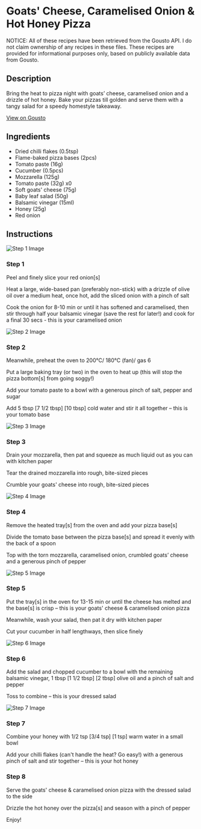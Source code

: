 # Goats' Cheese, Caramelised Onion & Hot Honey Pizza

NOTICE: All of these recipes have been retrieved from the Gousto API. I do not claim ownership of any recipes in these files. These recipes are provided for informational purposes only, based on publicly available data from Gousto.

## Description

Bring the heat to pizza night with goats’ cheese, caramelised onion and a drizzle of hot honey. Bake your pizzas till golden and serve them with a tangy salad for a speedy homestyle takeaway.

[View on Gousto](https://www.gousto.co.uk/recipes/cookbook/goats-cheese-caramelised-onion-hot-honey-pizza)

## Ingredients

- Dried chilli flakes (0.5tsp)
- Flame-baked pizza bases (2pcs)
- Tomato paste (16g)
- Cucumber (0.5pcs)
- Mozzarella (125g)
- Tomato paste (32g) x0
- Soft goats' cheese (75g)
- Baby leaf salad (50g)
- Balsamic vinegar (15ml)
- Honey (25g)
- Red onion

## Instructions

![Step 1 Image](https://production-media.gousto.co.uk/cms/recipe-step-image/step-1-1689687489053-x200.jpg)

### Step 1

Peel and finely slice your red onion[s]

Heat a large, wide-based pan (preferably non-stick) with a drizzle of olive oil over a medium heat, once hot, add the sliced onion with a pinch of salt

Cook the onion for 8-10 min or until it has softened and caramelised, then stir through half your balsamic vinegar (save the rest for later!) and cook for a final 30 secs - this is your caramelised onion

![Step 2 Image](https://production-media.gousto.co.uk/cms/recipe-step-image/step-2-1689687493501-x200.jpg)

### Step 2

Meanwhile, preheat the oven to 200°C/ 180°C (fan)/ gas 6

Put a large baking tray (or two) in the oven to heat up (this will stop the pizza bottom[s] from going soggy!)

Add your tomato paste to a bowl with a generous pinch of salt, pepper and sugar

Add 5 tbsp <span class="text-purple">[7 1/2 tbsp] </span><span class="text-danger">[10 tbsp] </span>cold water and stir it all together – this is your tomato base

![Step 3 Image](https://production-media.gousto.co.uk/cms/recipe-step-image/step-3-1689687497101-x200.jpg)

### Step 3

Drain your mozzarella, then pat and squeeze as much liquid out as you can with kitchen paper

Tear the drained mozzarella into rough, bite-sized pieces

Crumble your goats' cheese into rough, bite-sized pieces

![Step 4 Image](https://production-media.gousto.co.uk/cms/recipe-step-image/step-4-1689687502112-x200.jpg)

### Step 4

Remove the heated tray[s] from the oven and add your pizza base[s]

Divide the tomato base between the pizza base[s] and spread it evenly with the back of a spoon

Top with the torn mozzarella, caramelised onion, crumbled goats’ cheese and a generous pinch of pepper

![Step 5 Image](https://production-media.gousto.co.uk/cms/recipe-step-image/step-5-1689687507513-x200.jpg)

### Step 5

Put the tray[s] in the oven for 13-15 min or until the cheese has melted and the base[s] is crisp – this is your goats' cheese & caramelised onion pizza

Meanwhile, wash your salad, then pat it dry with kitchen paper

Cut your cucumber in half lengthways, then slice finely

![Step 6 Image](https://production-media.gousto.co.uk/cms/recipe-step-image/step-6-1689687512653-x200.jpg)

### Step 6

Add the salad and chopped cucumber to a bowl with the remaining balsamic vinegar, 1 tbsp <span class="text-purple">[1 1/2 tbsp] </span><span class="text-danger">[2 tbsp]</span> olive oil and a pinch of salt and pepper

Toss to combine – this is your dressed salad

![Step 7 Image](https://production-media.gousto.co.uk/cms/recipe-step-image/step-7-1689687516680-x200.jpg)

### Step 7

Combine your honey with 1/2 tsp <span class="text-purple">[3/4 tsp]<span class="text-danger"> </span>[1 tsp]</span> warm water in a small bowl

Add your chilli flakes (can't handle the heat? Go easy!) with a generous pinch of salt and stir together – this is your hot honey

### Step 8

Serve the goats' cheese & caramelised onion pizza with the dressed salad to the side

Drizzle the hot honey over the pizza[s] and season with a pinch of pepper

Enjoy!


